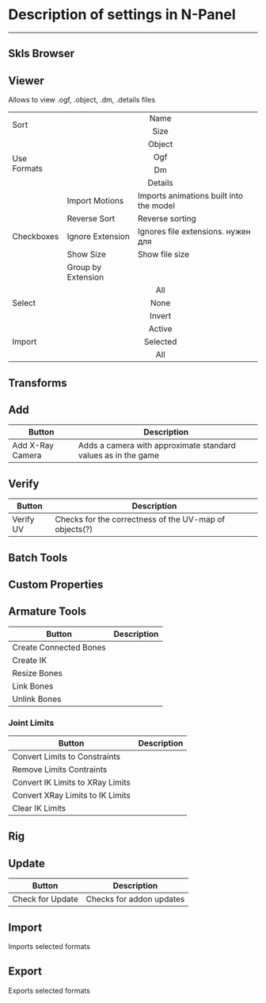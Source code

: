 # Description of settings in N-Panel

___

## Skls Browser

## Viewer

Allows to view .ogf, .object, .dm, .details files

<div class="table-responsive"><table>
	<tbody>
		<tr>
			<td rowspan="2">Sort</td>
			<td colspan="2" align="center">Name</td>
		</tr>
		<tr>
			<td colspan="2" align="center">Size</td>
		</tr>
		<tr>
			<td rowspan="4">Use Formats</td>
			<td colspan="2" align="center">Object</td>
		</tr>
		<tr>
			<td colspan="2" align="center">Ogf</td>
		</tr>
		<tr>
			<td colspan="2" align="center">Dm</td>
		</tr>
		<tr>
			<td colspan="2" align="center">Details</td>
		</tr>
		<tr>
			<td rowspan="5">Checkboxes</td>
			<td>Import Motions</td>
			<td>Imports animations built into the model</td>
		</tr>
		<tr>
			<td>Reverse Sort</td>
			<td>Reverse sorting</td>
		</tr>
		<tr>
			<td>Ignore Extension</td>
			<td>Ignores file extensions. нужен для</td>
		</tr>
		<tr>
			<td>Show Size</td>
			<td>Show file size</td>
		</tr>
		<tr>
			<td>Group by Extension</td>
			<td></td>
		</tr>
		<tr>
			<td rowspan="3">Select</td>
			<td colspan="2" align="center">All</td>
		</tr>
		<tr>
			<td colspan="2" align="center">None</td>
		</tr>
		<tr>
			<td colspan="2" align="center">Invert</td>
		</tr>
		<tr>
			<td rowspan="3">Import</td>
			<td colspan="2" align="center">Active</td>
		</tr>
		<tr>
			<td colspan="2" align="center">Selected</td>
		</tr>
		<tr>
			<td colspan="2" align="center">All</td>
		</tr>
	</tbody>
</table></div>

## Transforms

## Add

| Button | Description |
---|---|
| Add X-Ray Camera | Adds a camera with approximate standard values as in the game |

## Verify

| Button | Description |
---|---|
| Verify UV | Checks for the correctness of the UV-map of objects(?) |

## Batch Tools

## Custom Properties

## Armature Tools

| Button | Description |
---|---|
| Create Connected Bones |  |
| Create IK |  |
| Resize Bones |  |
| Link Bones |  |
| Unlink Bones |  |

### Joint Limits

| Button | Description |
---|---|
| Convert Limits to Constraints |  |
| Remove Limits Contraints |  |
| Convert IK Limits to XRay Limits |  |
| Convert XRay Limits to IK Limits |  |
| Clear IK Limits |  |

## Rig

## Update

| Button | Description |
---|---|
| Check for Update | Checks for addon updates |

## Import

Imports selected formats

## Export

Exports selected formats
